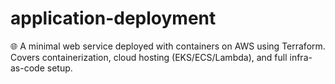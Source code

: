 # application-deployment
🌐 A minimal web service deployed with containers on AWS using Terraform. Covers containerization, cloud hosting (EKS/ECS/Lambda), and full infra-as-code setup.

